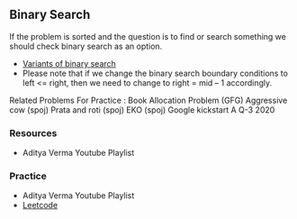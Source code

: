 ## Binary Search

If the problem is sorted and the question is to find or search something we should check binary search as an option. 

- [Variants of binary search](https://www.geeksforgeeks.org/variants-of-binary-search/)
- Please note that if we change the binary search boundary conditions to left <= right, then we need to change to right = mid – 1 accordingly.


Related Problems For Practice :
Book Allocation Problem (GFG)
Aggressive cow (spoj)
Prata and roti (spoj)
EKO (spoj)
Google kickstart A Q-3 2020



### Resources 
- Aditya Verma Youtube Playlist 

### Practice 
- Aditya Verma Youtube Playlist 
- [Leetcode](https://leetcode.com/tag/binary-search/)

